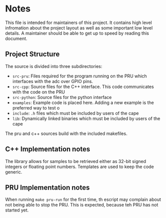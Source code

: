 # Notes
This file is intended for maintainers of this project. It contains high level 
infromation about the project layout as well as some important low level details.
A maintainer should be able to get up to speed by reading this document.

## Project Structure
The source is divided into three subdirectories:
- `src-pru`: Files required for the program running on the PRU which interfaces with the adc over GPIO pins.
- `src-cpp`: Source files for the C++ interface. This code communicates with the code on the PRU
- `src-python`: Source files for the python interface
- `examples`: Example code is placed here. Adding a new example is the preferred way to test o
- `include`: `.h` files which must be included by users of the cape
- `lib`: Dynamically linked binaries which must be included by users of the cape

The pru and c++ sources build with the included makefiles.

## C++ Implementation notes
The library allows for samples to be retrieved either as 32-bit signed integers or floating 
point numbers. Templates are used to keep the code generic.

## PRU Implementation notes
When running `make pru-run` for the first time, th escript may complain about not being able to stop the PRU.
This is expected, because teh PRU has not started yet.